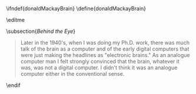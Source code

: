 \ifndef{donaldMackayBrain}
\define{donaldMackayBrain}

\editme

\subsection{*Behind the Eye*}

> Later in the 1940\'s, when I was doing my Ph.D. work, there was much
> talk of the brain as a computer and of the early digital computers
> that were just making the headlines as \"electronic brains.\" As an
> analogue computer man I felt strongly convinced that the brain,
> whatever it was, was not a digital computer. I didn\'t think it was an
> analogue computer either in the conventional sense.



\endif
